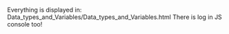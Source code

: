 Everything is displayed in: Data_types_and_Variables/Data_types_and_Variables.html
There is log in JS console too!